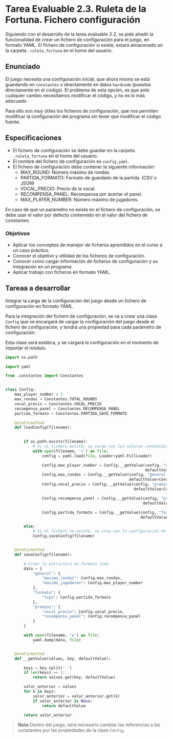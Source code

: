 # Tarea Evaluable 2.3. Ruleta de la Fortuna. Fichero configuración

Siguiendo con el desarrollo de la tarea evaluable 2.2, se pide añadir la funcionalidad de crear un fichero de configuración para el juego, en formato YAML.
El fichero de configuración si existe, estará almacenado en la carpeta `.ruleta_fortuna` en el home del usuario.

## Enunciado

El juego necesita una configuración inicial, que ahora mismo se está guardando en `constantes` o directamente en datos `hardcode` (puestos directamente en el código).
El problema de esta opción, es que ante cualquier cambio necesitamos modificar el código, y no es lo más adecuado.

Para ello son muy útiles los ficheros de configuración, que nos permiten modificar la configuración del programa sin tener que modificar el código fuente.

## Especificaciones

- El fichero de configuración se debe guardar en la carpeta `.ruleta_fortuna` en el home del usuario.
- El nombre del fichero de configuración es `config.yaml`.
- El fichero de configuración debe contener la siguiente información:
  - MAX_ROUND: Número máximo de rondas.
  - PARTIDA_FORMATO: Formato de guardado de la partida. (CSV o JSON)
  - VOCAL_PRECIO: Precio de la vocal.
  - RECOMPENSA_PANEL: Recompensa por acertar el panel.
  - MAX_PLAYER_NUMBER: Número máximo de jugadores.

En caso de que un parámetro no exista en el fichero de configuración, se debe usar el valor por defecto contennido en el valor del fichero de constantes.

### Objetivos

- Aplicar los conceptos de manejor de ficheros aprendidos en el curso a un caso práctico.
- Conocer el objetivo y utilidad de los ficheros de configuración.
- Conocer como cargar información de ficheros de configuración y su integración en un programa
- Aplicar trabajo con ficheros en formato YAML.

## Tareaa a desarrollar

Integrar la carga de la configuración del juego desde un fichero de configuración en formato YAML.

Para la integración del fichero de configuración, se va a crear una clase `Config` que se encargará de cargar la configuración del juego desde el fichero de configuración, y tendrá una propiedad para cada parámetro de configuración.

Esta clase será estática, y se cargará la configuración en el momento de importar el módulo.

```python
import os.path

import yaml

from .constantes import Constantes


class Config:
    max_player_number = 3
    max_rondas = Constantes.TOTAL_ROUNDS
    vocal_precio = Constantes.VOCAL_PRECIO
    recompensa_panel = Constantes.RECOMPENSA_PANEL
    partida_formato = Constantes.PARTIDA_SAVE_FORMATO

    @staticmethod
    def loadConfig(filename):

        
        if os.path.exists(filename):
            # Si el fichero existe, se carga con los valores contenidos dentro del fichero
            with open(filename, 'r') as file:
                config = yaml.load(file, Loader=yaml.FullLoader)

                Config.max_player_number = Config.__getValue(config, "general.maximo_jugadores",
                                                             defaultValue=3)
                Config.max_rondas = Config.__getValue(config, "general.maximo_rondas",
                                                      defaultValue=Constantes.TOTAL_ROUNDS)
                Config.vocal_precio = Config.__getValue(config, "premios.vocal_precio",
                                                        defaultValue=Constantes.VOCAL_PRECIO)

                Config.recompensa_panel = Config.__getValue(config, "premios.recompensa_panel",
                                                            defaultValue=Constantes.RECOMPENSA_PANEL)

                Config.partida_formato = Config.__getValue(config, "formato.tipo",
                                                           defaultValue=Constantes.PARTIDA_SAVE_FORMATO)

        else:
            # Si el fichero no existe, se crea con la configuración de las variables de la clase
            Config.saveConfig(filename)


    @staticmethod
    def saveConfig(filename):

        # Crear la estructura en formato Json
        data = {
            "general": {
                "maximo_rondas": Config.max_rondas,
                "maximo_jugadores": Config.max_player_number
            },
            "formato": {
                "tipo": Config.partida_formato
            },
            "premios": {
                "vocal_precio": Config.vocal_precio,
                "recompensa_panel": Config.recompensa_panel
            }
        }

        with open(filename, 'w') as file:
            yaml.dump(data, file)


    @staticmethod
    def __getValue(values, key, defaultValue):    

        keys = key.split('.')
        if len(keys) == 1:
            return values.get(key, defaultValue)

        valor_anterior = values
        for k in keys:
            valor_anterior = valor_anterior.get(k)
            if valor_anterior is None:
                return defaultValue

        return valor_anterior
```

> **Nota**
> Dentro del juego, será necesario cambiar las referencias a las constantes por las propiedades de la clase `Config`.
